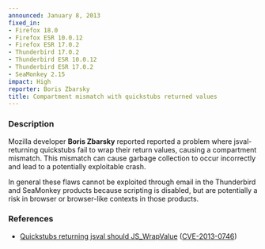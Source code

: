 ```yaml
---
announced: January 8, 2013
fixed_in:
- Firefox 18.0
- Firefox ESR 10.0.12
- Firefox ESR 17.0.2
- Thunderbird 17.0.2
- Thunderbird ESR 10.0.12
- Thunderbird ESR 17.0.2
- SeaMonkey 2.15
impact: High
reporter: Boris Zbarsky
title: Compartment mismatch with quickstubs returned values
---
```


<h3>Description</h3>

<p>Mozilla developer <strong>Boris Zbarsky</strong> reported reported a problem where jsval-returning quickstubs fail to wrap their return values, causing a compartment mismatch. This mismatch can cause garbage collection to occur incorrectly and lead to a potentially exploitable crash.
</p>

<p class="note">In general these flaws cannot be exploited through email in the Thunderbird and SeaMonkey products because scripting is disabled, but are potentially a risk in browser or browser-like contexts in those products.
</p>


<h3>References</h3>

<ul>
  <li><a href="https://bugzilla.mozilla.org/show_bug.cgi?id=816842">
      Quickstubs returning jsval should JS_WrapValue</a> (<a href="http://cve.mitre.org/cgi-bin/cvename.cgi?name=CVE-2013-0746" class="ex-ref">CVE-2013-0746</a>)</li>
</ul>



